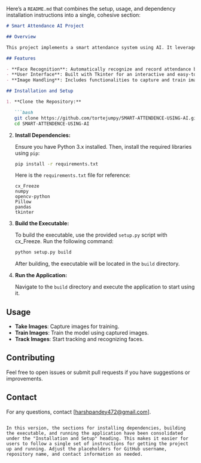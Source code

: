Here’s a `README.md` that combines the setup, usage, and dependency installation instructions into a single, cohesive section:

```markdown
# Smart Attendance AI Project

## Overview

This project implements a smart attendance system using AI. It leverages computer vision and machine learning techniques to automate attendance tracking. The application uses Python, OpenCV, Tkinter, and various other libraries to provide a user-friendly interface and accurate attendance recording.

## Features

- **Face Recognition**: Automatically recognize and record attendance based on facial features.
- **User Interface**: Built with Tkinter for an interactive and easy-to-use interface.
- **Image Handling**: Includes functionalities to capture and train images for recognition.

## Installation and Setup

1. **Clone the Repository:**

   ```bash
   git clone https://github.com/tortejumpy/SMART-ATTENDENCE-USING-AI.git
   cd SMART-ATTENDENCE-USING-AI
   ```

2. **Install Dependencies:**

   Ensure you have Python 3.x installed. Then, install the required libraries using `pip`:

   ```bash
   pip install -r requirements.txt
   ```

   Here is the `requirements.txt` file for reference:

   ```plaintext
   cx_Freeze
   numpy
   opencv-python
   Pillow
   pandas
   tkinter
   ```

3. **Build the Executable:**

   To build the executable, use the provided `setup.py` script with cx_Freeze. Run the following command:

   ```bash
   python setup.py build
   ```

   After building, the executable will be located in the `build` directory.

4. **Run the Application:**

   Navigate to the `build` directory and execute the application to start using it.

## Usage

- **Take Images**: Capture images for training.
- **Train Images**: Train the model using captured images.
- **Track Images**: Start tracking and recognizing faces.

## Contributing

Feel free to open issues or submit pull requests if you have suggestions or improvements.



## Contact

For any questions, contact [harshpandey472@gmail.com].
```

In this version, the sections for installing dependencies, building the executable, and running the application have been consolidated under the "Installation and Setup" heading. This makes it easier for users to follow a single set of instructions for getting the project up and running. Adjust the placeholders for GitHub username, repository name, and contact information as needed.